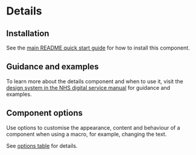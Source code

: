 # Details

## Installation

See the [main README quick start guide](https://github.com/nhsuk/nhsuk-frontend#quick-start) for how to install this component.

## Guidance and examples

To learn more about the details component and when to use it, visit the [design system in the NHS digital service manual](https://service-manual.nhs.uk/design-system/components/details) for guidance and examples.

## Component options

Use options to customise the appearance, content and behaviour of a component when using a macro, for example, changing the text.

See [options table](https://service-manual.nhs.uk/design-system/components/details#options-details-example) for details.
